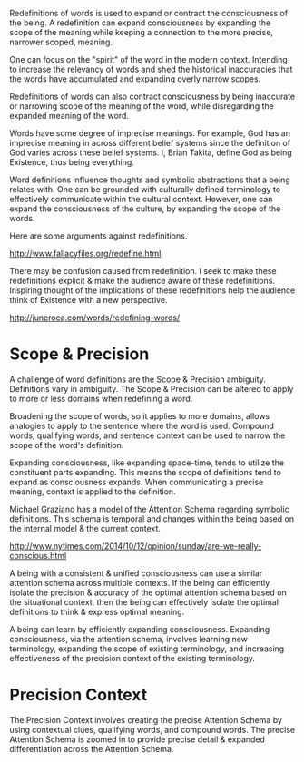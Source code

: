 Redefinitions of words is used to expand or contract the consciousness of the being. A redefinition can expand consciousness by expanding the scope of the meaning while keeping a connection to the more precise, narrower scoped, meaning.

One can focus on the "spirit" of the word in the modern context. Intending to increase the relevancy of words and shed the historical inaccuracies that the words have accumulated and expanding overly narrow scopes.

Redefinitions of words can also contract consciousness by being inaccurate or narrowing scope of the meaning of the word, while disregarding the expanded meaning of the word.

Words have some degree of imprecise meanings. For example, God has an imprecise meaning in across different belief systems since the definition of God varies across these belief systems. I, Brian Takita, define God as being Existence, thus being everything.

Word definitions influence thoughts and symbolic abstractions that a being relates with. One can be grounded with culturally defined terminology to effectively communicate within the cultural context. However, one can expand the consciousness of the culture, by expanding the scope of the words.

Here are some arguments against redefinitions.

http://www.fallacyfiles.org/redefine.html

There may be confusion caused from redefinition. I seek to make these redefinitions explicit & make the audience aware of these redefinitions. Inspiring thought of the implications of these redefinitions help the audience think of Existence with a new perspective.

http://juneroca.com/words/redefining-words/

# Scope & Precision

A challenge of word definitions are the Scope & Precision ambiguity. Definitions vary in ambiguity. The Scope & Precision can be altered to apply to more or less domains when redefining a word.

Broadening the scope of words, so it applies to more domains, allows analogies to apply to the sentence where the word is used. Compound words, qualifying words, and sentence context can be used to narrow the scope of the word's definition.

Expanding consciousness, like expanding space-time, tends to utilize the constituent parts expanding. This means the scope of definitions tend to expand as consciousness expands. When communicating a precise meaning, context is applied to the definition.

Michael Graziano has a model of the Attention Schema regarding symbolic definitions. This schema is temporal and changes within the being based on the internal model & the current context.

http://www.nytimes.com/2014/10/12/opinion/sunday/are-we-really-conscious.html

A being with a consistent & unified consciousness can use a similar attention schema across multiple contexts. If the being can efficiently isolate the precision & accuracy of the optimal attention schema based on the situational context, then the being can effectively isolate the optimal definitions to think & express optimal meaning.

A being can learn by efficiently expanding consciousness. Expanding consciousness, via the attention schema, involves learning new terminology, expanding the scope of existing terminology, and increasing effectiveness of the precision context of the existing terminology.

# Precision Context

The Precision Context involves creating the precise Attention Schema by using contextual clues, qualifying words, and compound words. The precise Attention Schema is zoomed in to provide precise detail & expanded differentiation across the Attention Schema.